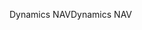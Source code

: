 <span data-ttu-id="fcc93-101">Dynamics NAV</span><span class="sxs-lookup"><span data-stu-id="fcc93-101">Dynamics NAV</span></span>